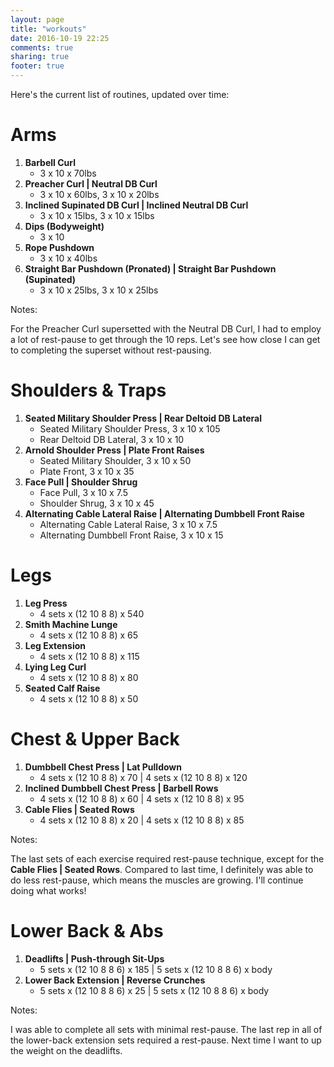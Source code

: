 ```yaml
---
layout: page
title: "workouts"
date: 2016-10-19 22:25
comments: true
sharing: true
footer: true
---
```


Here's the current list of routines, updated over time:

Arms
=====
1. **Barbell Curl**
    - 3 x 10 x 70lbs
2. **Preacher Curl | Neutral DB Curl**
    - 3 x 10 x 60lbs, 3 x 10 x 20lbs
3. **Inclined Supinated DB Curl | Inclined Neutral DB Curl**
    - 3 x 10 x 15lbs, 3 x 10 x 15lbs
4. **Dips (Bodyweight)**
    - 3 x 10
5. **Rope Pushdown**
    - 3 x 10 x 40lbs
6. **Straight Bar Pushdown (Pronated) | Straight Bar Pushdown (Supinated)**
    - 3 x 10 x 25lbs, 3 x 10 x 25lbs

Notes:

For the Preacher Curl supersetted with the Neutral DB Curl, I had to employ a lot of rest-pause to get through the 10 reps. Let's see how close I can get to completing the superset without rest-pausing.

Shoulders & Traps
=====
1. **Seated Military Shoulder Press | Rear Deltoid DB Lateral**
    - Seated Military Shoulder Press, 3 x 10 x 105
    - Rear Deltoid DB Lateral, 3 x 10 x 10
2. **Arnold Shoulder Press | Plate Front Raises**
    - Seated Military Shoulder, 3 x 10 x 50
    - Plate Front, 3 x 10 x 35
3. **Face Pull | Shoulder Shrug**
    - Face Pull, 3 x 10 x 7.5
    - Shoulder Shrug, 3 x 10 x 45
4. **Alternating Cable Lateral Raise | Alternating Dumbbell Front Raise**
    - Alternating Cable Lateral Raise, 3 x 10 x 7.5
    - Alternating Dumbbell Front Raise, 3 x 10 x 15


Legs
=====
1. **Leg Press**
    - 4 sets x (12 10 8 8) x 540
2. **Smith Machine Lunge**
    - 4 sets x (12 10 8 8) x 65
3. **Leg Extension**
    - 4 sets x (12 10 8 8) x 115
4. **Lying Leg Curl**
    - 4 sets x (12 10 8 8) x 80
5. **Seated Calf Raise**
    - 4 sets x (12 10 8 8) x 50


Chest & Upper Back
=====
1. **Dumbbell Chest Press | Lat Pulldown**
    - 4 sets x (12 10 8 8) x 70 | 4 sets x (12 10 8 8) x 120
2. **Inclined Dumbbell Chest Press | Barbell Rows**
    - 4 sets x (12 10 8 8) x 60 | 4 sets x (12 10 8 8) x 95
3. **Cable Flies | Seated Rows**
    - 4 sets x (12 10 8 8) x 20 | 4 sets x (12 10 8 8) x 85

Notes:

The last sets of each exercise required rest-pause technique, except for the **Cable Flies | Seated Rows**. Compared to last time, I definitely was able to do less rest-pause, which means the muscles are growing. I'll continue doing what works!

Lower Back & Abs
=====
1. **Deadlifts | Push-through Sit-Ups**
    - 5 sets x (12 10 8 8 6) x 185 | 5 sets x (12 10 8 8 6) x body
2. **Lower Back Extension | Reverse Crunches**
    - 5 sets x (12 10 8 8 6) x 25 | 5 sets x (12 10 8 8 6) x body

Notes:

I was able to complete all sets with minimal rest-pause. The last rep in all of the lower-back extension sets required a rest-pause. Next time I want to up the weight on the deadlifts.
